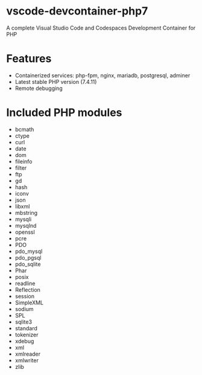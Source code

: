 # vscode-devcontainer-php7

A complete Visual Studio Code and Codespaces Development Container for PHP

# Features

- Containerized services: php-fpm, nginx, mariadb, postgresql, adminer
- Latest stable PHP version (7.4.11)
- Remote debugging

# Included PHP modules

- bcmath
- ctype
- curl
- date
- dom
- fileinfo
- filter
- ftp
- gd
- hash
- iconv
- json
- libxml
- mbstring
- mysqli
- mysqlnd
- openssl
- pcre
- PDO
- pdo_mysql
- pdo_pgsql
- pdo_sqlite
- Phar
- posix
- readline
- Reflection
- session
- SimpleXML
- sodium
- SPL
- sqlite3
- standard
- tokenizer
- xdebug
- xml
- xmlreader
- xmlwriter
- zlib
